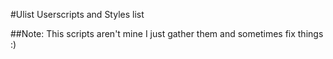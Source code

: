 #Ulist
Userscripts and Styles list

##Note: This scripts aren't mine I just gather them and sometimes fix things :)
